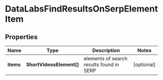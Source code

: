 # DataLabsFindResultsOnSerpElementItem

## Properties

| Name | Type | Description | Notes |
|------------ | ------------- | ------------- | -------------|
**items** | **ShortVideosElement[]** | elements of search results found in SERP |[optional]|